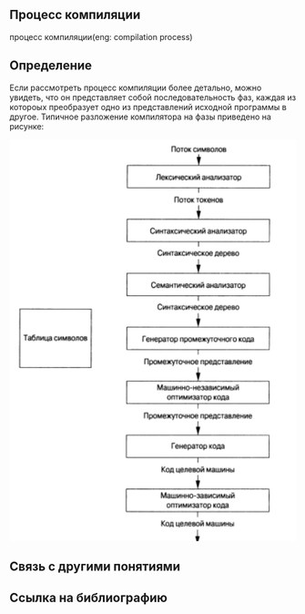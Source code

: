 ## Процесс компиляции
процесс компиляции(eng: compilation process)

## Определение
Если рассмотреть процесс компиляции более детально, можно увидеть, что он представляет собой последовательность
фаз, каждая из котороых преобразует одно из представлений исходной программы в другое. Типичное разложение 
компилятора на фазы приведено на рисунке:

![compilation process](https://github.com/vernikkkkkkkkkkkkkkkkkkk/concept_new/blob/main/images/compilation%20process.png)

## Связь с другими понятиями

## Cсылка на библиографию
